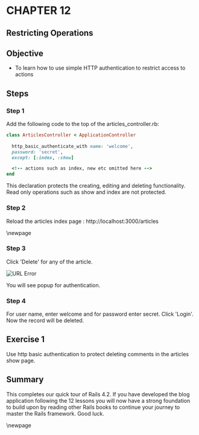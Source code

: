 CHAPTER 12
=============
Restricting Operations
------------------------------


## Objective ##

- To learn how to use simple HTTP authentication to restrict access to actions

## Steps ##

### Step 1 ###

Add the following code to the top of the articles_controller.rb:

```ruby
class ArticlesController < ApplicationController
  
  http_basic_authenticate_with name: 'welcome', 
  password: 'secret', 
  except: [:index, :show]

  <!-- actions such as index, new etc omitted here -->
end
```

This declaration protects the creating, editing and deleting functionality. Read only operations such as show and index are not protected.

### Step 2 ###

Reload the articles index page : http://localhost:3000/articles 

\newpage

### Step 3 ###

Click 'Delete' for any of the article. 

![URL Error](./figures/http_basic_auth)

You will see popup for authentication.

### Step 4 ###

For user name, enter welcome and for password enter secret. Click 'Login'. Now the record will be deleted.

## Exercise 1 ##

Use http basic authentication to protect deleting comments in the articles show page.

## Summary ##

This completes our quick tour of Rails 4.2. If you have developed the blog application following the 12 lessons you will now have a strong foundation to build upon by reading other Rails books to continue your journey to master the Rails framework. Good luck.

\newpage
